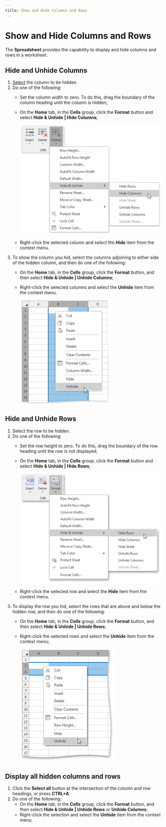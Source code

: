```yaml
---
title: Show and Hide Columns and Rows
---
```

# Show and Hide Columns and Rows
The **Spreadsheet** provides the capability to display and hide columns and rows in a worksheet.

## Hide and Unhide Columns
1. [Select](../../../../interface-elements-for-desktop/articles/spreadsheet/editing-cells/select-cells-or-cell-content.md) the column to be hidden.
2. Do one of the following:
	* Set the column width to zero. To do this, drag the boundary of the column heading until the column is hidden;
	* On the **Home** tab, in the **Cells** group, click the **Format** button and select **Hide &amp; Unhide | Hide Columns**;
		
		![HideColumns.png](../../../images/Img21241.png)
	* Right-click the selected column and select the **Hide** item from the context menu.
3. To show the column you hid, select the columns adjoining to either side of the hidden column, and then do one of the following:
	* On the **Home** tab, in the **Cells** group, click the **Format** button, and then select **Hide &amp; Unhide | Unhide Columns**;
	* Right-click the selected columns and select the **Unhide** item from the context menu.
		
		![UnhideColumn.png](../../../images/Img21245.png)

## Hide and Unhide Rows
1. Select the row to be hidden.
2. Do one of the following:
	* Set the row height to zero. To do this, drag the boundary of the row heading until the row is not displayed;
	* On the **Home** tab, in the **Cells** group, click the **Format** button and select **Hide &amp; Unhide | Hide Rows**;
		
		![HideRows.png](../../../images/Img21246.png)
	* Right-click the selected row and select the **Hide** item from the context menu.
3. To display the row you hid, select the rows that are above and below the hidden row, and then do one of the following:
	* On the **Home** tab, in the **Cells** group, click the **Format** button, and then select **Hide &amp; Unhide | Unhide Rows**;
	* Right-click the selected rows and select the **Unhide** item from the context menu;
		
		![UnhideRow.png](../../../images/Img21247.png)

## Display all hidden columns and rows
1. Click the **Select all** button at the intersection of the column and row headings, or press **CTRL+A**.
2. Do one of the following:
	* On the **Home** tab, in the **Cells** group, click the **Format** button, and then select **Hide &amp; Unhide | Unhide Rows** or **Unhide Columns**;
	* Right-click the selection and select the **Unhide** item from the context menu.